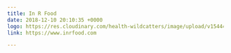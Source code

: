 ```yaml
---
title: In R Food
date: 2018-12-10 20:10:35 +0000
logo: https://res.cloudinary.com/health-wildcatters/image/upload/v1544472646/InRFood.jpg
link: https://www.inrfood.com

---
```

